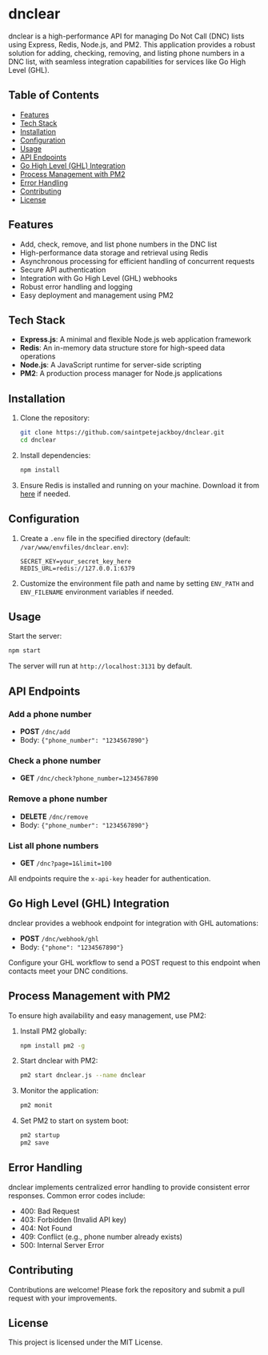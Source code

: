 # dnclear

dnclear is a high-performance API for managing Do Not Call (DNC) lists using Express, Redis, Node.js, and PM2. This application provides a robust solution for adding, checking, removing, and listing phone numbers in a DNC list, with seamless integration capabilities for services like Go High Level (GHL).

## Table of Contents

- [Features](#features)
- [Tech Stack](#tech-stack)
- [Installation](#installation)
- [Configuration](#configuration)
- [Usage](#usage)
- [API Endpoints](#api-endpoints)
- [Go High Level (GHL) Integration](#go-high-level-ghl-integration)
- [Process Management with PM2](#process-management-with-pm2)
- [Error Handling](#error-handling)
- [Contributing](#contributing)
- [License](#license)

## Features

- Add, check, remove, and list phone numbers in the DNC list
- High-performance data storage and retrieval using Redis
- Asynchronous processing for efficient handling of concurrent requests
- Secure API authentication
- Integration with Go High Level (GHL) webhooks
- Robust error handling and logging
- Easy deployment and management using PM2

## Tech Stack

- **Express.js**: A minimal and flexible Node.js web application framework
- **Redis**: An in-memory data structure store for high-speed data operations
- **Node.js**: A JavaScript runtime for server-side scripting
- **PM2**: A production process manager for Node.js applications

## Installation

1. Clone the repository:
   ```bash
   git clone https://github.com/saintpetejackboy/dnclear.git
   cd dnclear
   ```

2. Install dependencies:
   ```bash
   npm install
   ```

3. Ensure Redis is installed and running on your machine. Download it from [here](https://redis.io/download) if needed.

## Configuration

1. Create a `.env` file in the specified directory (default: `/var/www/envfiles/dnclear.env`):
   ```dotenv
   SECRET_KEY=your_secret_key_here
   REDIS_URL=redis://127.0.0.1:6379
   ```

2. Customize the environment file path and name by setting `ENV_PATH` and `ENV_FILENAME` environment variables if needed.

## Usage

Start the server:
```bash
npm start
```

The server will run at `http://localhost:3131` by default.

## API Endpoints

### Add a phone number
- **POST** `/dnc/add`
- Body: `{"phone_number": "1234567890"}`

### Check a phone number
- **GET** `/dnc/check?phone_number=1234567890`

### Remove a phone number
- **DELETE** `/dnc/remove`
- Body: `{"phone_number": "1234567890"}`

### List all phone numbers
- **GET** `/dnc?page=1&limit=100`

All endpoints require the `x-api-key` header for authentication.

## Go High Level (GHL) Integration

dnclear provides a webhook endpoint for integration with GHL automations:

- **POST** `/dnc/webhook/ghl`
- Body: `{"phone": "1234567890"}`

Configure your GHL workflow to send a POST request to this endpoint when contacts meet your DNC conditions.

## Process Management with PM2

To ensure high availability and easy management, use PM2:

1. Install PM2 globally:
   ```bash
   npm install pm2 -g
   ```

2. Start dnclear with PM2:
   ```bash
   pm2 start dnclear.js --name dnclear
   ```

3. Monitor the application:
   ```bash
   pm2 monit
   ```

4. Set PM2 to start on system boot:
   ```bash
   pm2 startup
   pm2 save
   ```

## Error Handling

dnclear implements centralized error handling to provide consistent error responses. Common error codes include:

- 400: Bad Request
- 403: Forbidden (Invalid API key)
- 404: Not Found
- 409: Conflict (e.g., phone number already exists)
- 500: Internal Server Error

## Contributing

Contributions are welcome! Please fork the repository and submit a pull request with your improvements.

## License

This project is licensed under the MIT License.

